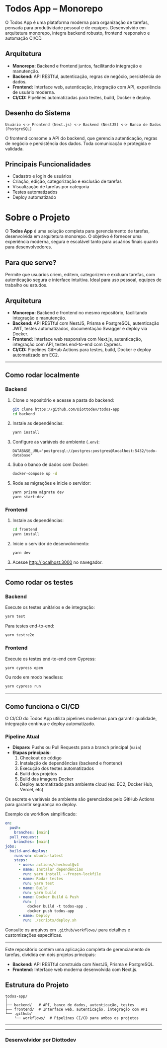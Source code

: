 # Todos App – Monorepo

O Todos App é uma plataforma moderna para organização de tarefas, pensada para produtividade pessoal e de equipes. Desenvolvido em arquitetura monorepo, integra backend robusto, frontend responsivo e automação CI/CD.

## Arquitetura
- **Monorepo:** Backend e frontend juntos, facilitando integração e manutenção.
- **Backend:** API RESTful, autenticação, regras de negócio, persistência de dados.
- **Frontend:** Interface web, autenticação, integração com API, experiência de usuário moderna.
- **CI/CD:** Pipelines automatizadas para testes, build, Docker e deploy.

## Desenho do Sistema
```
Usuário <-> Frontend (Next.js) <-> Backend (NestJS) <-> Banco de Dados (PostgreSQL)
```
O frontend consome a API do backend, que gerencia autenticação, regras de negócio e persistência dos dados. Toda comunicação é protegida e validada.

## Principais Funcionalidades
- Cadastro e login de usuários
- Criação, edição, categorização e exclusão de tarefas
- Visualização de tarefas por categoria
- Testes automatizados
- Deploy automatizado

# Sobre o Projeto

O **Todos App** é uma solução completa para gerenciamento de tarefas, desenvolvida em arquitetura monorepo. O objetivo é fornecer uma experiência moderna, segura e escalável tanto para usuários finais quanto para desenvolvedores.

## Para que serve?

Permite que usuários criem, editem, categorizem e excluam tarefas, com autenticação segura e interface intuitiva. Ideal para uso pessoal, equipes de trabalho ou estudos.

## Arquitetura

- **Monorepo:** Backend e frontend no mesmo repositório, facilitando integração e manutenção.
- **Backend:** API RESTful com NestJS, Prisma e PostgreSQL, autenticação JWT, testes automatizados, documentação Swagger e deploy via Docker.
- **Frontend:** Interface web responsiva com Next.js, autenticação, integração com API, testes end-to-end com Cypress.
- **CI/CD:** Pipelines GitHub Actions para testes, build, Docker e deploy automatizado em EC2.

---

## Como rodar localmente

### Backend
1. Clone o repositório e acesse a pasta do backend:
   ```bash
   git clone https://github.com/Diottodev/todos-app
   cd backend
   ```
2. Instale as dependências:
   ```bash
   yarn install
   ```
3. Configure as variáveis de ambiente (`.env`):
   ```env
   DATABASE_URL="postgresql://postgres:postgres@localhost:5432/todo-database"
   ```
4. Suba o banco de dados com Docker:
   ```bash
   docker-compose up -d
   ```
5. Rode as migrações e inicie o servidor:
   ```bash
   yarn prisma migrate dev
   yarn start:dev
   ```

### Frontend
1. Instale as dependências:
   ```bash
   cd frontend
   yarn install
   ```
2. Inicie o servidor de desenvolvimento:
   ```bash
   yarn dev
   ```
3. Acesse [http://localhost:3000](http://localhost:3000) no navegador.

---

## Como rodar os testes

### Backend
Execute os testes unitários e de integração:
```bash
yarn test
```
Para testes end-to-end:
```bash
yarn test:e2e
```

### Frontend
Execute os testes end-to-end com Cypress:
```bash
yarn cypress open
```
Ou rode em modo headless:
```bash
yarn cypress run
```

---

## Como funciona o CI/CD

O CI/CD do Todos App utiliza pipelines modernas para garantir qualidade, integração contínua e deploy automatizado.

### Pipeline Atual

- **Disparo:** Pushs ou Pull Requests para a branch principal (`main`)
- **Etapas principais:**
  1. Checkout do código
  2. Instalação de dependências (backend e frontend)
  3. Execução dos testes automatizados
  4. Build dos projetos
  5. Build das imagens Docker
  6. Deploy automatizado para ambiente cloud (ex: EC2, Docker Hub, Vercel, etc)

Os secrets e variáveis de ambiente são gerenciados pelo GitHub Actions para garantir segurança no deploy.

Exemplo de workflow simplificado:
```yaml
on:
  push:
    branches: [main]
  pull_request:
    branches: [main]
jobs:
  build-and-deploy:
    runs-on: ubuntu-latest
    steps:
      - uses: actions/checkout@v4
      - name: Instalar dependências
        run: yarn install --frozen-lockfile
      - name: Rodar testes
        run: yarn test
      - name: Build
        run: yarn build
      - name: Docker Build & Push
        run: |
          docker build -t todos-app .
          docker push todos-app
      - name: Deploy
        run: ./scripts/deploy.sh
```

Consulte os arquivos em `.github/workflows/` para detalhes e customizações específicas.

---

Este repositório contém uma aplicação completa de gerenciamento de tarefas, dividida em dois projetos principais:

- **Backend:** API RESTful construída com NestJS, Prisma e PostgreSQL.
- **Frontend:** Interface web moderna desenvolvida com Next.js.

## Estrutura do Projeto

```
todos-app/
│
├── backend/   # API, banco de dados, autenticação, testes
├── frontend/  # Interface web, autenticação, integração com API
└── .github/
    └── workflows/  # Pipelines CI/CD para ambos os projetos
```

---

---

### Desenvolvidor por Diottodev
